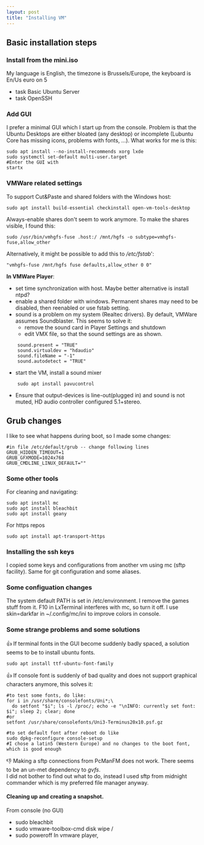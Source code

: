 ```yaml
---
layout: post
title: "Installing VM"
---
```


## Basic installation steps

### Install from the mini.iso
My language is English, the timezone is Brussels/Europe, the keyboard is En/Us euro on 5

- task Basic Ubuntu Server
- task OpenSSH

### Add GUI

I prefer a minimal GUI which I start up from the console. Problem is that the Ubuntu Desktops are either bloated (any desktop) or incomplete (Lubuntu Core has missing icons, problems with fonts, ...). What works for me is this:

```
sudo apt install --no-install-recommends xorg lxde
sudo systemctl set-default multi-user.target
#Enter the GUI with
startx
```

### VMWare related settings

To support Cut&Paste and shared folders with the Windows host:

```
sudo apt install build-essential checkinstall open-vm-tools-desktop
```

Always-enable shares don't seem to work anymore. To make the shares visible, I found this:
```
sudo /usr/bin/vmhgfs-fuse .host:/ /mnt/hgfs -o subtype=vmhgfs-fuse,allow_other
```
Alternatively, it might be possible to add this to */etc/fstab*':
```
"vmhgfs-fuse /mnt/hgfs fuse defaults,allow_other 0 0"
```


**In VMWare Player**:
- set time synchronization with host. Maybe better alternative is install ntpd?
- enable a shared folder with windows.  Permanent shares may need to be disabled, then reenabled or use fstab setting.
- sound is a problem on my system (Realtec drivers). By default, VMWare assumes Soundblaster. This seems to solve it: 
  - remove the sound card in Player Settings and shutdown
  - edit VMX file, so that the sound settings are as shown.
```
    sound.present = "TRUE"
    sound.virtualdev = "hdaudio"
    sound.fileName = "-1"
    sound.autodetect = "TRUE"
```
  - start the VM, install a sound mixer  
```
    sudo apt install pavucontrol
```
  - Ensure that output-devices is line-out(plugged in) and sound is not muted, HD audio controller configured 5.1+stereo.

## Grub changes
I like to see what happens during boot, so I made some changes:
```
#in file /etc/default/grub -- change following lines
GRUB_HIDDEN_TIMEOUT=1
GRUB_GFXMODE=1024x768
GRUB_CMDLINE_LINUX_DEFAULT=""
```


### Some other tools

For cleaning and navigating:
```
sudo apt install mc
sudo apt install bleachbit
sudo apt install geany 
```

For https repos
```
sudo apt install apt-transport-https

```



### Installing the ssh keys

I copied some keys and configurations from another vm using mc (sftp facility).
Same for git configuration and some aliases.


### Some configuation changes

The system default PATH is set in /etc/environment. I remove the games stuff from it.
F10 in LxTerminal interferes with mc, so turn it off.
I use skin=darkfar in ~/.config/mc/ini to improve colors in console.


### Some strange problems and some solutions

:+1: If terminal fonts in the GUI become suddenly badly spaced, a solution seems to be to install ubuntu fonts.
```
sudo apt install ttf-ubuntu-font-family
```

:+1: If console font is suddenly of bad quality and does not support graphical characters anymore, this solves it:
```shell
#to test some fonts, do like:
for i in /usr/share/consolefonts/Uni*;\  
  do setfont "$i"; ls -l /proc/; echo -e "\nINFO: currently set font: $i"; sleep 2; clear; done
#or 
setfont /usr/share/consolefonts/Uni3-Terminus20x10.psf.gz

#to set default font after reboot do like
sudo dpkg-reconfigure console-setup
#I chose a latin5 (Western Europe) and no changes to the boot font, which is good enough
```

:-1: Making a sftp connections from PcManFM does not work. There seems to be an un-met dependency to *gvfs*.  
I did not bother to find out what to do, instead I used sftp from midnight commander which is my preferred file manager anyway.


#### Cleaning up and creating a snapshot.

From console (no GUI)
- sudo bleachbit
- sudo vmware-toolbox-cmd disk wipe /
- sudo poweroff
In vmware player,


